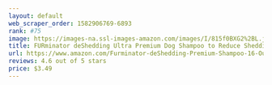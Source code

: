 ```yaml
---
layout: default 
﻿web_scraper_order: 1582906769-6893
rank: #75
image: https://images-na.ssl-images-amazon.com/images/I/815f0BXG2%2BL.jpg
title: FURminator deShedding Ultra Premium Dog Shampoo to Reduce Shedding
url: https://www.amazon.com/Furminator-deShedding-Premium-Shampoo-16-Ounce/dp/B00I2Y1CNU/ref=zg_mw_pet-supplies_75?_encoding=UTF8&psc=1&refRID=H5H5GKBRAGT498NV2G74
reviews: 4.6 out of 5 stars
price: $3.49 
---
```

